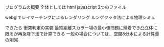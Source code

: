 プログラムの概要
全体としては
html
javascript
2つのファイル

webglでレイマーチングによるレンダリング
ルンゲクッタ法による物理シミュ

できたら
衝突判定の実装
最短距離スカラー場の最小値問題に帰着でき凸立体に限るが再急降下法で計算できる
一般の場合については...
空間8分木による計算量の削減
